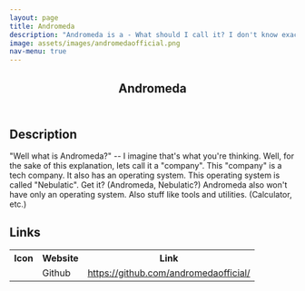 ```yaml
---
layout: page
title: Andromeda
description: "Andromeda is a - What should I call it? I don't know exactly yet. Right now Andromeda is a group of two people: SnurfTech (me) and gitventurer"
image: assets/images/andromedaofficial.png
nav-menu: true
---
```

<!-- Main -->
<div id="main" class="alt">

<!-- One -->
<section id="one">
	<div class="inner">
		<header class="major">
			<h1>Andromeda</h1>
		</header>

<!-- Content -->
<h2>Description</h2>

<p>"Well what is Andromeda?" -- I imagine that's what you're thinking. Well, for the sake of this explanation, lets call it a "company". This "company" is a tech company. It also has an operating system. This operating system is called "Nebulatic". Get it? (Andromeda, Nebulatic?) Andromeda also won't have only an operating system. Also stuff like tools and utilities. (Calculator, etc.)</p>

<h2>Links</h2>

<table class="table table-element">
  <tr>
	<th class="table-element">Icon</th>
    <th class="table-element">Website</th>
    <th class="table-element">Link</th>
  </tr>
  <tr>
	<td class="table-element"><span class="fab fa-github"></span></td>
    <td class="table-element">Github</td>
    <td class="table-element"><a href="https://github.com/andromedaofficial/">https://github.com/andromedaofficial/</a></td>
  </tr>
</table>

</div>
</section>
